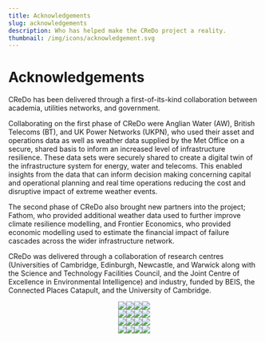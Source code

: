 ```yaml
---
title: Acknowledgements
slug: acknowledgements
description: Who has helped make the CReDo project a reality.
thumbnail: /img/icons/acknowledgement.svg
---
```


# Acknowledgements

CReDo has been delivered through a first-of-its-kind collaboration between academia, utilities networks, and government.

Collaborating on the first phase of CReDo were Anglian Water (AW), British Telecoms (BT), and UK Power Networks (UKPN), who used their asset and operations data as well as weather data supplied by the Met Office on a secure, shared basis to inform an increased level of infrastructure resilience. These data sets were securely shared to create a digital twin of the infrastructure system for energy, water and telecoms. This enabled insights from the data that can inform decision making concerning capital and operational planning and real time operations reducing the cost and disruptive impact of extreme weather events.

The second phase of CReDo also brought new partners into the project; Fathom, who provided additional weather data used to further improve climate resilience modelling, and Frontier Economics, who provided economic modelling used to estimate the financial impact of failure cascades across the wider infrastructure network.

CReDo was delivered through a collaboration of research centres (Universities of Cambridge, Edinburgh, Newcastle, and Warwick along with the Science and Technology Facilities Council, and the Joint Centre of Excellence in Environmental Intelligence) and industry, funded by BEIS, the Connected Places Catapult, and the University of Cambridge.

<div style="width: 100%; display: flex; flex-direction: row; justify-content: center;">
    <div style="width: 66%; display: flex; flex-direction: row; justify-content: center;">
       <a href="https://www.ukri.org/councils/innovate-uk/" class="partner-button">
            <img src="/uploads/images/partners/innovate-uk.svg">
        </a>
        <a href="https://cp.catapult.org.uk/" class="partner-button">
            <img src="/uploads/images/partners/cpc.svg">
        </a>
        <a href="https://cmcl.io" class="partner-button">
            <img src="/uploads/images/partners/cmcl.svg">
        </a>
         <a href="https://www.ukri.org/councils/stfc/" class="partner-button">
            <img src="/uploads/images/partners/stfc.svg">
        </a>
    </div>
</div>

<div style="width: 100%; display: flex; flex-direction: row; justify-content: center;">
    <div style="width: 66%; display: flex; flex-direction: row; justify-content: center;">
        <a href="https://www.anglianwater.co.uk/" class="partner-button">
            <img src="/uploads/images/partners/anglian-water.svg">
        </a>
        <a href="https://www.bt.com/" class="partner-button">
            <img src="/uploads/images/partners/bt.svg">
        </a>
        <a href="https://www.ukpowernetworks.co.uk/" class="partner-button">
            <img src="/uploads/images/partners/ukpn.svg">
        </a>
        <a href="https://www.fathom.global/" class="partner-button">
            <img src="/uploads/images/partners/fathom.svg">
        </a>
    </div>
</div>

<div style="width: 100%; display: flex; flex-direction: row; justify-content: center;">
    <div style="width: 66%; display: flex; flex-direction: row; justify-content: center;">
        <a href="https://www.frontier-economics.com/" class="partner-button">
            <img src="/uploads/images/partners/frontier.svg">
        </a>
        <a href="https://econfilms.tv/" class="partner-button">
            <img src="/uploads/images/partners/econ-films.svg">
        </a>
        <a href="http://lukeandrewsdesign.com/" class="partner-button">
            <img src="/uploads/images/partners/luke-andrews.svg">
        </a>
        <a href="https://digitaltwinhub.co.uk/" class="partner-button">
            <img src="/uploads/images/partners/dt-hub.svg">
        </a>
    </div>
</div>

<div style="width: 100%; display: flex; flex-direction: row; justify-content: center;">
    <div style="width: 66%; display: flex; flex-direction: row; justify-content: center;">
        <a href="https://www.dafni.ac.uk/" class="partner-button">
            <img src="/uploads/images/partners/dafni.svg">
        </a>
        <a href="https://www.ed.ac.uk/" class="partner-button">
            <img src="/uploads/images/partners/edinburgh.svg">
        </a>
        <a href="https://www.ncl.ac.uk/" class="partner-button">
            <img src="/uploads/images/partners/newcastle.svg">
        </a>
        <a href="https://warwick.ac.uk/" class="partner-button">
            <img src="/uploads/images/partners/warwick.svg">
        </a>
    </div>
</div>
